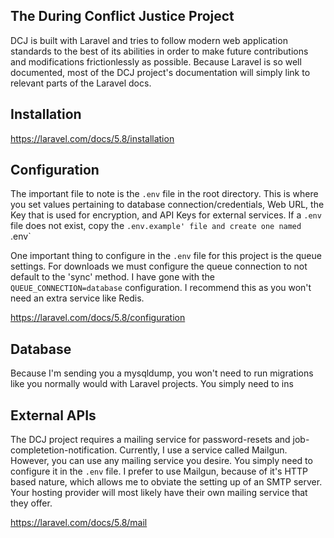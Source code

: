 ## The During Conflict Justice Project
DCJ is built with Laravel and tries to follow  modern web application standards to the best of its abilities in order to make future contributions and modifications frictionlessly as possible. Because Laravel is so well documented, most of the DCJ project's documentation will simply link to relevant parts of the Laravel docs.

## Installation
https://laravel.com/docs/5.8/installation

## Configuration
The important file to note is the `.env` file in the root directory. This is where you set values pertaining to database connection/credentials, Web URL, the Key that is used for encryption, and API Keys for external services. If a `.env` file does not exist, copy the `.env.example' file and create one named `.env`

One important thing to configure in the `.env` file for this project is the queue settings. For downloads we must configure the queue connection to not default to the 'sync' method. I have gone with the `QUEUE_CONNECTION=database` configuration. I recommend this as you won't need an extra service like Redis.

https://laravel.com/docs/5.8/configuration

## Database
Because I'm sending you a mysqldump, you won't need to run migrations like you normally would with Laravel projects. You simply need to ins

## External APIs
The DCJ project requires a mailing service for password-resets and job-completetion-notification. Currently, I use a service called Mailgun. However, you can use any mailing service you desire. You simply need to configure it in the `.env` file. I prefer to use Mailgun, because of it's HTTP based nature, which allows me to obviate the setting up of an SMTP server. Your hosting provider will most likely have their own mailing service that they offer.

https://laravel.com/docs/5.8/mail
